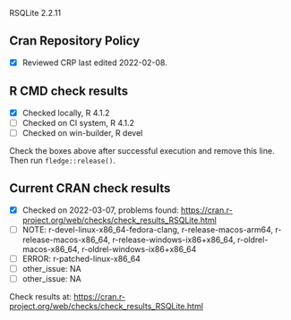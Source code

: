 RSQLite 2.2.11

## Cran Repository Policy

- [x] Reviewed CRP last edited 2022-02-08.

## R CMD check results

- [x] Checked locally, R 4.1.2
- [ ] Checked on CI system, R 4.1.2
- [ ] Checked on win-builder, R devel

Check the boxes above after successful execution and remove this line. Then run `fledge::release()`.

## Current CRAN check results

- [x] Checked on 2022-03-07, problems found: https://cran.r-project.org/web/checks/check_results_RSQLite.html
- [ ] NOTE: r-devel-linux-x86_64-fedora-clang, r-release-macos-arm64, r-release-macos-x86_64, r-release-windows-ix86+x86_64, r-oldrel-macos-x86_64, r-oldrel-windows-ix86+x86_64
- [ ] ERROR: r-patched-linux-x86_64
- [ ] other_issue: NA
- [ ] other_issue: NA

Check results at: https://cran.r-project.org/web/checks/check_results_RSQLite.html
